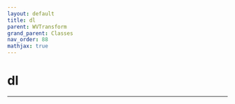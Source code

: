 ```yaml
---
layout: default
title: dl
parent: WVTransform
grand_parent: Classes
nav_order: 88
mathjax: true
---
```


#  dl




---

